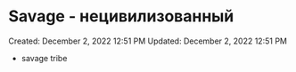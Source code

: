 # Savage - нецивилизованный

Created: December 2, 2022 12:51 PM
Updated: December 2, 2022 12:51 PM

- savage tribe